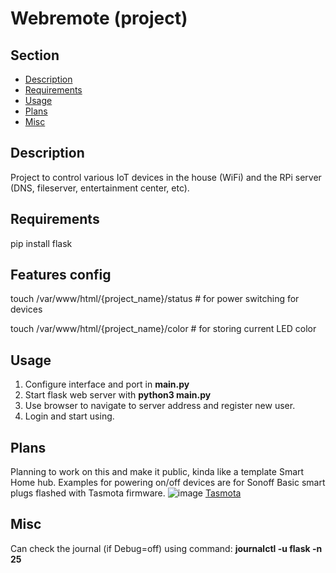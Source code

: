 # Webremote (project)

## Section
- [Description](#description)
- [Requirements](#requirements)
- [Usage](#usage)
- [Plans](#plans)
- [Misc](#misc)


## Description

Project to control various IoT devices in the house (WiFi) and the RPi server (DNS, fileserver, entertainment center, etc).


## Requirements

pip install flask

## Features config
touch /var/www/html/{project_name}/status      # for power switching for devices

touch /var/www/html/{project_name}/color      # for storing current LED color


## Usage

1. Configure interface and port in **main.py**
2. Start flask web server with **python3 main.py**
3. Use browser to navigate to server address and register new user.
4. Login and start using.





## Plans

Planning to work on this and make it public, kinda like a template Smart Home hub.
Examples for powering on/off devices are for Sonoff Basic smart plugs flashed with Tasmota firmware.
![image](https://github.com/zdssdavidb/Webremote/assets/58611751/c500e8af-9cf0-4eea-b590-d1427265c0de)
[Tasmota](https://tasmota.github.io/docs/)







## Misc

Can check the journal (if Debug=off) using command: **journalctl -u flask -n 25**

